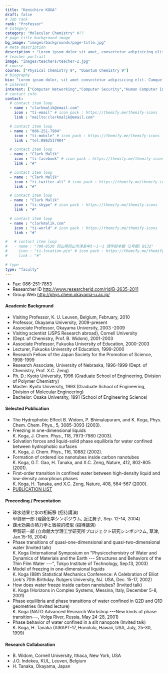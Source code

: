 ```yaml
---
title: "Kenichiro KOGA"
draft: false
# Job rank
rank: "Professor"
# Category
category: "Molecular Chemistry" #??
# page title background image
bg_image: "images/backgrounds/page-title.jpg"
# meta description
description : "Lorem ipsum dolor sit amet, consectetur adipisicing elit, sed do eiusmod tempor incididunt ut labore. dolore magna aliqua. Ut enim ad minim veniam, quis nostrud."
# teacher portrait
image: "images/teachers/teacher-2.jpg"
# course
course: ["Physical Chemistry 9", "Quantum Chemistry 9"]
# biography
bio: "Lorem ipsum dolor, sit amet consectetur adipisicing elit. Cumque accusamus tenetur ea harum delectus ab consequatur excepturi, odit qui in quo quia voluptate nam optio, culpa aspernatur. Error placeat iusto officia voluptas quae."
# interest
interest: ["Computer Networking","Computer Security","Human Computer Interfacing"]
# contact info
contact:
  # contact item loop
  - name : "clarkmalik@email.com"
    icon : "ti-email" # icon pack : https://themify.me/themify-icons
    link : "mailto:clarkmalik@email.com"

  # contact item loop
  - name : "086-251-7904"
    icon : "ti-mobile" # icon pack : https://themify.me/themify-icons
    link : "tel:0862517904"

  # contact item loop
  - name : "Clark Malik"
    icon : "ti-facebook" # icon pack : https://themify.me/themify-icons
    link : "#"

  # contact item loop
  - name : "Clark Malik"
    icon : "ti-twitter-alt" # icon pack : https://themify.me/themify-icons
    link : "#"

  # contact item loop
  - name : "Clark Malik"
    icon : "ti-skype" # icon pack : https://themify.me/themify-icons
    link : "#"

  # contact item loop
  - name : "clarkmalik.com"
    icon : "ti-world" # icon pack : https://themify.me/themify-icons
    link : "#"

#   # contact item loop
#   - name : "700-8530 岡山県岡山市津島中3－1－1 理学部本館（1号館）B132"
#     icon : "ti-location-pin" # icon pack : https://themify.me/themify-icons
#     link : "#"

# type
type: "faculty"
---
```


* Fax: 086-251-7853
* Researcher ID  http://www.researcherid.com/rid/B-2635-2011
* Group Web http://phys.chem.okayama-u.ac.jp/

#### Academic Background

* Visiting Professor, K. U. Leuven, Belgium, February, 2010
* Professor, Okayama University, 2009-present
* Associate Professor, Okayama University, 2003 -2009
* Visiting scientist (JSPS Research abroad), Cornell University
* (Dept. of Chemistry, Prof. B. Widom), 2001-2003
* Associate Professor, Fukuoka University of Education, 2000-2003
* Lecturer, Fukuoka University of Education, 1999-2000
* Research Fellow of the Japan Society for the Promotion of Science, 1998-1999
* Research Associate, University of Nebraska, 1996-1999 (Dept. of Chemistry, Prof. X.C. Zeng)
* Ph. D.: Kyoto University, 1996 (Graduate School of Engineering, Division of Polymer Chemistry)
* Master: Kyoto University, 1993 (Graduate School of Engineering, Division of Molecular Engineering)
* Bachelor: Osaka University, 1991 (School of Engineering Science)

#### Selected Publication

* The Hydrophobic Effect
  B. Widom, P. Bhimalapuram, and K. Koga, Phys. Chem. Chem. Phys., 5, 3085-3093 (2003).
* Freezing in one-dimensional liquids<br />
  K. Koga, J. Chem. Phys., 118, 7973-7980 (2003).
* Solvation forces and liquid-solid phase equilibria for water confined between hydrophobic surfaces<br />
  K. Koga, J. Chem. Phys., 116, 10882 (2002).
* Formation of ordered ice nanotubes inside carbon nanotubes<br />
  K. Koga, G.T. Gao, H. Tanaka, and X.C. Zeng, Nature, 412, 802-805 (2001).
* First-order transition in confined water between high-density liquid and low-density amorphous phases<br />
  K. Koga, H. Tanaka, and X.C. Zeng, Nature, 408, 564-567 (2000).
* [PUBLICATION LIST](http://phys.chem.okayama-u.ac.jp/koga/Publication.html)

#### Proceeding / Presentation

* 疎水効果と水の相転移 (招待講演)<br />
  甲賀研一郎 (理論化学シンポジウム, 近江舞子, Sep. 12-14, 2004)
* 疎水効果の熱力学と微視的模型 (招待講演)<br />
  甲賀研一郎 (立命館大学理工学研究所プロジェクト研究シンポジウム, 草津, Jan.15-16, 2004)
* Phase transitions of quasi-one-dimensional and quasi-two-dimensional water (Invited talk)<br />
  K. Koga (International Symposium on "Physicochemistry of Water and Dynamics of Materials and the Earth --- Structures and Behaviors of the Thin Film Water ---", Tokyo Institute of Technology, Sep.13, 2003)
* Model of freezing in one-dimensional liquids<br />
  K. Koga (88th Statistical Mechanics Conference: A Celebration of Elliot Lieb's 70th Birthday. Rutgers University, NJ. USA, Dec. 15-17, 2002)
* How does water freeze inside carbon nanotubes? (Invited talk)<br />
  K. Koga (Horizons in Complex Systems, Messina, Italy, December 5-8, 2001)
* Phase equilibria and phase transitions of water confined in Q2D and Q1D geometries (Invited lecture)<br />
  K. Koga (NATO Advanced Research Workshop ---New kinds of phase transition---, Volga River, Russia, May 24-28, 2001)
* Phase behavior of water confined in a slit nanopore (Invited talk)<br />
  K. Koga, H. Tanaka (AIRAPT-17, Honolulu, Hawaii, USA, July, 25-30, 1999)

#### Research Collaboration

* B. Widom, Cornell University, Ithaca, New York, USA
* J.O. Indekeu, KUL, Leuven, Belgium
* H. Tanaka, Okayama, Japan
